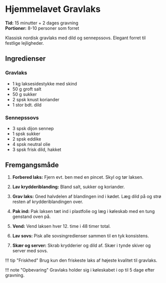 # Hjemmelavet Gravlaks

**Tid:** 15 minutter + 2 dages gravning  
**Portioner:** 8-10 personer som forret

Klassisk nordisk gravlaks med dild og sennepssovs. Elegant forret til festlige lejligheder.

## Ingredienser

### Gravlaks
- 1 kg laksesidestykke med skind
- 50 g groft salt
- 50 g sukker
- 2 spsk knust koriander
- 1 stor bdt. dild

### Sennepssovs
- 3 spsk dijon sennep
- 1 spsk sukker
- 2 spsk eddike
- 4 spsk neutral olie
- 3 spsk frisk dild, hakket

## Fremgangsmåde

1. **Forbered laks:** Fjern evt. ben med en pincet. Skyl og tør laksen.

2. **Lav krydderiblanding:** Bland salt, sukker og koriander.

3. **Grav laks:** Gned halvdelen af blandingen ind i kødet. Læg dild på og strø resten af krydderiblandingen over.

4. **Pak ind:** Pak laksen tæt ind i plastfolie og læg i køleskab med en tung genstand oven på.

5. **Vend:** Vend laksen hver 12. time i 48 timer total.

6. **Lav sovs:** Pisk alle sovsingredienser sammen til en tyk konsistens.

7. **Skær og server:** Skrab krydderier og dild af. Skær i tynde skiver og server med sovs.

!!! tip "Friskhed"
    Brug kun den friskeste laks af højeste kvalitet til gravlaks.

!!! note "Opbevaring"
    Gravlaks holder sig i køleskabet i op til 5 dage efter gravning.